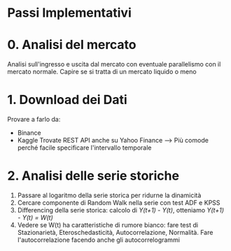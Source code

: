 # Passi Implementativi

# 0. Analisi del mercato
Analisi sull'ingresso e uscita dal mercato con eventuale parallelismo con il mercato normale.
Capire se si tratta di un mercato liquido o meno

# 1. Download dei Dati
Provare a farlo da:
* Binance
* Kaggle
Trovate REST API anche su Yahoo Finance --> Più comode perché facile specificare l'intervallo temporale

# 2. Analisi delle serie storiche
1. Passare al logaritmo della serie storica per ridurne la dinamicità
2. Cercare componente di Random Walk nella serie con test ADF e KPSS
3. Differencing della serie storica: calcolo di *Y(t+1) - Y(t)*, otteniamo *Y(t+1) - Y(t) = W(t)*
4. Vedere se W(t) ha caratteristiche di rumore bianco: fare test di Stazionarietà, Eteroschedasticità, Autocorrelazione, Normalità. Fare l'autocorrelazione facendo anche gli autocorrelogrammi
